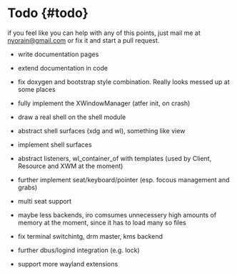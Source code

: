 Todo		{#todo}
=============

if you feel like you can help with any of this points, just mail me at nyorain@gmail.com or fix it and start a pull request. 

* write documentation pages
* extend documentation in code
* fix doxygen and bootstrap style combination. Really looks messed up at some places

* fully implement the XWindowManager (atfer init, on crash)
* draw a real shell on the shell module
* abstract shell surfaces (xdg and wl), something like view
* implement shell surfaces
* abstract listeners, wl_container_of with templates (used by Client, Resource and XWM at the moment)
* further implement seat/keyboard/pointer (esp. focous management and grabs)
* multi seat support
* maybe less backends, iro comsumes unnecessery high amounts of memory at the moment, since it has to load many so files

* fix terminal switchintg, drm master, kms backend
* further dbus/logind integration (e.g. lock)
* support more wayland extensions


